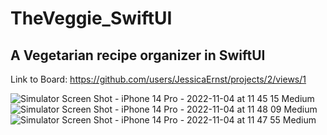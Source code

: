 # TheVeggie_SwiftUI
## A Vegetarian recipe organizer in SwiftUI

Link to Board:
https://github.com/users/JessicaErnst/projects/2/views/1

![Simulator Screen Shot - iPhone 14 Pro - 2022-11-04 at 11 45 15 Medium](https://user-images.githubusercontent.com/99251460/199961172-684fd1df-b4fa-4a08-968c-0a035470f4e6.jpeg)
![Simulator Screen Shot - iPhone 14 Pro - 2022-11-04 at 11 48 09 Medium](https://user-images.githubusercontent.com/99251460/199961186-aa93623c-d904-4421-a7fc-aecd05ed949c.jpeg)
![Simulator Screen Shot - iPhone 14 Pro - 2022-11-04 at 11 47 55 Medium](https://user-images.githubusercontent.com/99251460/199961190-fee2ab63-91fe-4e8f-b15d-97c2ae9ab396.jpeg)
